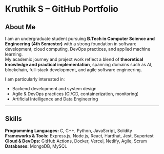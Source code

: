 # Kruthik S – GitHub Portfolio

## About Me
I am an undergraduate student pursuing **B.Tech in Computer Science and Engineering (4th Semester)** with a strong foundation in software development, cloud computing, DevOps practices, and applied machine learning.  
My academic journey and project work reflect a blend of **theoretical knowledge and practical implementation**, spanning domains such as AI, blockchain, full-stack development, and agile software engineering.

I am particularly interested in:  
- Backend development and system design  
- Agile & DevOps practices (CI/CD, containerization, monitoring)   
- Artificial Intelligence and Data Engineering

---

## Skills
**Programming Languages:** C, C++, Python, JavaScript, Solidity  
**Frameworks & Tools:** Express.js, Node.js, React, Hardhat, Jest, Supertest  
**Cloud & DevOps:** GitHub Actions, Docker, Vercel, Netlify, Agile, Scrum  
**Databases:** MongoDB, MySQL  
